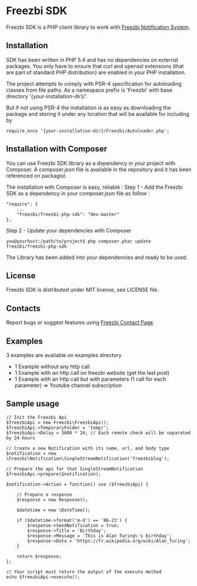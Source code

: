 Freezbi SDK
=================================================
Freezbi SDK is a PHP client library to work with
[Freezbi Notification System](http://www.freezbi.com/).


Installation
-------------------------------------------------
SDK has been written in PHP 5.4 and has no dependencies on external packages.
You only have to ensure that curl and openssl extensions (that are part of
standard PHP distribution) are enabled in your PHP installation.

The project attempts to comply with PSR-4 specification for autoloading classes from file paths. 
As a namespace prefix is 'Freezbi\' with base directory '{your-installation-dir}/'.

But if not using PSR-4 the installation is as easy as downloading the package and storing it
under any location that will be available for including by

    require_once '{your-installation-dir}/Freezbi/Autoloader.php';


Installation with Composer
-------------------------------------------------
You can use Freezbi SDK library as a dependency in your project with Composer. A composer.json file is available in the repository and it has been referenced on packagist. 

The installation with Composer is easy, reliable : 
Step 1 - Add the Freezbi SDK as a dependency in your composer.json file as follow :

    "require": {
        ...
        "freezbi/freezbi-php-sdk": "dev-master"
    },

Step 2 - Update your dependencies with Composer

    you@yourhost:/path/to/project$ php composer.phar update freezbi/freezbi-php-sdk

The Library has been added into your dependencies and ready to be used.

License
-------------------------------------------------
Freezbi SDK is distributed under MIT license, see LICENSE file.


Contacts
-------------------------------------------------
Report bugs or suggest features using
[Freezbi Contact Page](http://www.freezbi.com/contact).


Examples
-------------------------------------------------
3 examples are available on examples directory

- 1 Example without any http call
- 1 Example with an http call on freezbi website (get the last post)
- 1 Example with an http call but with parameters (1 call for each parameter) => Youtube channel subscription



Sample usage
-------------------------------------------------

    // Init the Freezbi Api
    $freezbiApi = new Freezbi\FreezbiApi();
    $freezbiApi->TemporaryFolder = 'temp/';
    $freezbiApi->Delay = 3600 * 24; // Each remote check will be separated by 24 hours
    
    // Create a new Notification with its name, url, and body type
    $notification = new \Freezbi\Notification\SingleStreamNotification('freezbiblog');
    
    // Prepare the api for that SingleStreamNotification
    $freezbiApi->prepare($notification);
    
    $notification->Action = function() use ($freezbiApi) {
    
        // Prepare a response
        $response = new Response();
    
        $datetime = new \DateTime();
    
        if ($datetime->format('m-d') == '06-23') {
            $response->SendNotification = true;
            $response->Title = 'Birthday';
            $response->Message = 'This is Alan Turing\'s birthday';
            $response->Data = 'https://fr.wikipedia.org/wiki/Alan_Turing';
        }
    
        return $response;
    };
    
    // Your script must return the output of the execute method
    echo $freezbiApi->execute();
